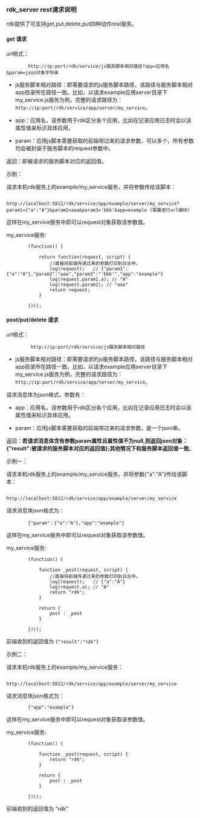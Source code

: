 ### rdk_server rest请求说明

rdk提供了可支持get,put,delete,put四种动作rest服务。

#### get 请求
url格式：

        	http://ip:port/rdk/service/js服务脚本相对路径?app=应用名&param=json对象字符串

- js服务脚本相对路径：即需要请求的js服务脚本路径，该路径与服务脚本相对app目录所在路径一致。比如，以请求example应用server目录下my_service.js服务为例，完整的请求路径为：`http://ip:port/rdk/service/app/server/my_service`。

- app：应用名，该参数用于rdk区分各个应用，比如在记录应用日志时会以该属性值来标识具体应用。

- param：应用js脚本需要获取的前端带过来的请求参数，可以多个，所有参数均会被封装于服务脚本的request参数中。

返回：即被请求的服务脚本对应的返回值。

示例：

请求本机rdk服务上的example/my_service服务，并将参数传给该脚本：

   			http://localhost:5812/rdk/service/app/example/server/my_service?param1={"a":"A"}&param2=aaa&param3='bbb'&app=example (需要进行url编码)

这样在my_service服务中即可以request对象获取该参数值。

my_service服务:

			(function() {
			
			    return function(request, script) {
					//直接将前端传递过来的参数打印到日志中。
					log(request);   // {"param1":{"a":"A"},"param2":"aaa","param3":"'bbb'","app":"example"}
					log(request.param1.a); // "A"
					log(request.param2); // "aaa"
					return request;
			    }
			
			})();

#### post/put/delete 请求
url格式：

        	 http://ip:port/rdk/service/js服务脚本相对路径

- js服务脚本相对路径：即需要请求的js服务脚本路径，该路径与服务脚本相对app目录所在路径一致。比如，以请求example应用server目录下my_service.js服务为例，完整的请求路径为：`http://ip:port/rdk/service/app/server/my_service`。

请求消息体为json格式，参数有：

- app：应用名，该参数用于rdk区分各个应用，比如在记录应用日志时会以该属性值来标识具体应用。

- param：应用js脚本需要获取的前端带过来的请求参数，是一个json串。

返回：**若请求消息体含有参数param属性且属性值不为null,则返回json对象：{"result":被请求的服务脚本对应的返回值};其他情况下和服务脚本返回值一致**。

示例一：

请求本机rdk服务上的example/my_service服务，并将参数{"a":"A"}传给该脚本：

   			http://localhost:5812/rdk/service/app/example/server/my_service

请求消息体json格式为：

   			{"param"：{"a":"A"},"app":"example"}

这样在my_service服务中即可以request对象获取该参数值。

my_service服务:

			(function() {
			
			    function _post(request, script) {
					//直接将前端传递过来的参数打印到日志中。
					log(request);   // {"a":"A"}
					log(request.a); // "A"
					return "rdk";
			    }

			    return {
			    	post : _post
			    }
			
			})();

前端收到的返回值为 `{"result":"rdk"}`	

示例二：

请求本机rdk服务上的example/my_service服务：

   			http://localhost:5812/rdk/service/app/example/server/my_service

请求消息体json格式为：

   			{"app":"example"}

这样在my_service服务中即可以request对象获取该参数值。

my_service服务:

			(function() {
			
			    function _post(request, script) {
					return "rdk";
			    }

			    return {
			    	post : _post
			    }
			
			})();

前端收到的返回值为 "rdk"